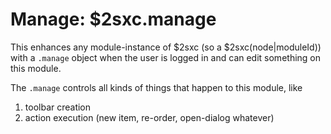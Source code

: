 ﻿# Manage: $2sxc.manage

This enhances any module-instance of $2sxc (so a $2sxc(node|moduleId)) with a `.manage` object when the user is logged in and can edit something on this module. 

The `.manage` controls all kinds of things that happen to this module, like

1. toolbar creation
1. action execution (new item, re-order, open-dialog whatever)
